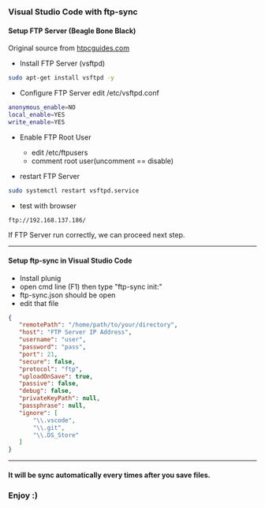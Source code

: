 ### Visual Studio Code with ftp-sync

#### Setup FTP Server (Beagle Bone Black)
Original source from [htpcguides.com](https://www.htpcguides.com/install-configure-ftp-server-debian-linux-raspberry-pi/)

- Install FTP Server (vsftpd)
```sh
sudo apt-get install vsftpd -y
```
   
- Configure FTP Server
edit /etc/vsftpd.conf
 ```sh
 anonymous_enable=NO
 local_enable=YES
 write_enable=YES
 ```
- Enable FTP Root User
    - edit /etc/ftpusers
    - comment root user(uncomment == disable)
 
- restart FTP Server
```sh
sudo systemctl restart vsftpd.service
```

- test with browser
```sh
ftp://192.168.137.186/
```
   
If FTP Server run correctly, we can proceed next step.
   
---

#### Setup ftp-sync in Visual Studio Code
 - Install plunig
 - open cmd line (F1) then type "ftp-sync init:"
 - ftp-sync.json should be open
 - edit that file
 
 ```json
 {
    "remotePath": "/home/path/to/your/directory",
    "host": "FTP Server IP Address",
    "username": "user",
    "password": "pass",
    "port": 21,
    "secure": false,
    "protocol": "ftp",
    "uploadOnSave": true,
    "passive": false,
    "debug": false,
    "privateKeyPath": null,
    "passphrase": null,
    "ignore": [
        "\\.vscode",
        "\\.git",
        "\\.DS_Store"
    ]
}
 ```
 ---
   
#### It will be sync automatically every times after you save files.
### Enjoy :)
 
